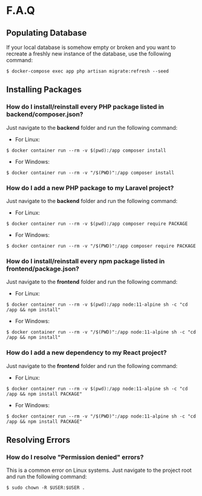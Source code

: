 # F.A.Q

## Populating Database

If your local database is somehow empty or broken and you want to recreate a freshly new instance of the database, use the following command:

```shell
$ docker-compose exec app php artisan migrate:refresh --seed
```

## Installing Packages

### How do I install/reinstall every PHP package listed in **backend/composer.json**?

Just navigate to the **backend** folder and run the following command:

- For Linux:

```shell
$ docker container run --rm -v $(pwd):/app composer install
```

- For Windows:

```shell
$ docker container run --rm -v "/$(PWD)":/app composer install
```

### How do I add a new PHP package to my Laravel project?

Just navigate to the **backend** folder and run the following command:

- For Linux:

```shell
$ docker container run --rm -v $(pwd):/app composer require PACKAGE
```

- For Windows:

```shell
$ docker container run --rm -v "/$(PWD)":/app composer require PACKAGE
```

### How do I install/reinstall every npm package listed in **frontend/package.json**?

Just navigate to the **frontend** folder and run the following command:

- For Linux:

```shell
$ docker container run --rm -v $(pwd):/app node:11-alpine sh -c "cd /app && npm install"
```

- For Windows:

```shell
$ docker container run --rm -v "/$(PWD)":/app node:11-alpine sh -c "cd /app && npm install"
```

### How do I add a new dependency to my React project?

Just navigate to the **frontend** folder and run the following command:

- For Linux:

```shell
$ docker container run --rm -v $(pwd):/app node:11-alpine sh -c "cd /app && npm install PACKAGE"
```

- For Windows:

```shell
$ docker container run --rm -v "/$(PWD)":/app node:11-alpine sh -c "cd /app && npm install PACKAGE"
```

## Resolving Errors

### How do I resolve "Permission denied" errors?

This is a common error on Linux systems. Just navigate to the project root and run the following command:

```shell
$ sudo chown -R $USER:$USER .
```
